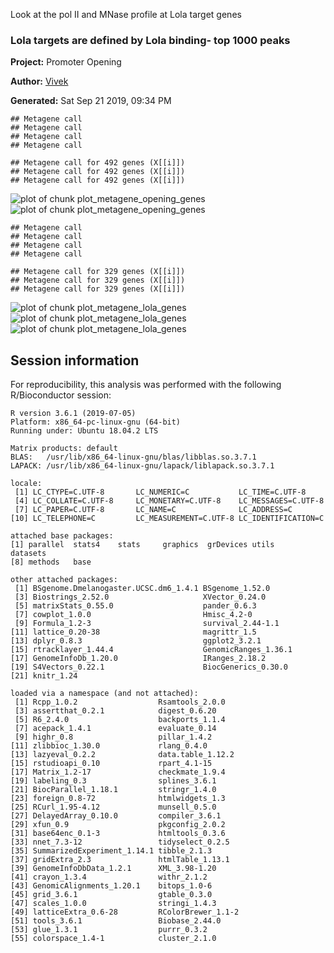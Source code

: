 


Look at the pol II and MNase profile at Lola target genes

### Lola targets are defined by Lola binding- top 1000 peaks

**Project:** Promoter Opening

**Author:** [Vivek](mailto:vir@stowers.org)

**Generated:** Sat Sep 21 2019, 09:34 PM



```
## Metagene call
## Metagene call
## Metagene call
## Metagene call
```

```
## Metagene call for 492 genes (X[[i]])
## Metagene call for 492 genes (X[[i]])
## Metagene call for 492 genes (X[[i]])
```

![plot of chunk plot_metagene_opening_genes](figure2a_metagene/plot_metagene_opening_genes-1.png)![plot of chunk plot_metagene_opening_genes](figure2a_metagene/plot_metagene_opening_genes-2.png)



```
## Metagene call
## Metagene call
## Metagene call
## Metagene call
```

```
## Metagene call for 329 genes (X[[i]])
## Metagene call for 329 genes (X[[i]])
## Metagene call for 329 genes (X[[i]])
```

![plot of chunk plot_metagene_lola_genes](figure2a_metagene/plot_metagene_lola_genes-1.png)![plot of chunk plot_metagene_lola_genes](figure2a_metagene/plot_metagene_lola_genes-2.png)![plot of chunk plot_metagene_lola_genes](figure2a_metagene/plot_metagene_lola_genes-3.png)

## Session information

For reproducibility, this analysis was performed with the following R/Bioconductor session:


```
R version 3.6.1 (2019-07-05)
Platform: x86_64-pc-linux-gnu (64-bit)
Running under: Ubuntu 18.04.2 LTS

Matrix products: default
BLAS:   /usr/lib/x86_64-linux-gnu/blas/libblas.so.3.7.1
LAPACK: /usr/lib/x86_64-linux-gnu/lapack/liblapack.so.3.7.1

locale:
 [1] LC_CTYPE=C.UTF-8       LC_NUMERIC=C           LC_TIME=C.UTF-8       
 [4] LC_COLLATE=C.UTF-8     LC_MONETARY=C.UTF-8    LC_MESSAGES=C.UTF-8   
 [7] LC_PAPER=C.UTF-8       LC_NAME=C              LC_ADDRESS=C          
[10] LC_TELEPHONE=C         LC_MEASUREMENT=C.UTF-8 LC_IDENTIFICATION=C   

attached base packages:
[1] parallel  stats4    stats     graphics  grDevices utils     datasets 
[8] methods   base     

other attached packages:
 [1] BSgenome.Dmelanogaster.UCSC.dm6_1.4.1 BSgenome_1.52.0                      
 [3] Biostrings_2.52.0                     XVector_0.24.0                       
 [5] matrixStats_0.55.0                    pander_0.6.3                         
 [7] cowplot_1.0.0                         Hmisc_4.2-0                          
 [9] Formula_1.2-3                         survival_2.44-1.1                    
[11] lattice_0.20-38                       magrittr_1.5                         
[13] dplyr_0.8.3                           ggplot2_3.2.1                        
[15] rtracklayer_1.44.4                    GenomicRanges_1.36.1                 
[17] GenomeInfoDb_1.20.0                   IRanges_2.18.2                       
[19] S4Vectors_0.22.1                      BiocGenerics_0.30.0                  
[21] knitr_1.24                           

loaded via a namespace (and not attached):
 [1] Rcpp_1.0.2                  Rsamtools_2.0.0            
 [3] assertthat_0.2.1            digest_0.6.20              
 [5] R6_2.4.0                    backports_1.1.4            
 [7] acepack_1.4.1               evaluate_0.14              
 [9] highr_0.8                   pillar_1.4.2               
[11] zlibbioc_1.30.0             rlang_0.4.0                
[13] lazyeval_0.2.2              data.table_1.12.2          
[15] rstudioapi_0.10             rpart_4.1-15               
[17] Matrix_1.2-17               checkmate_1.9.4            
[19] labeling_0.3                splines_3.6.1              
[21] BiocParallel_1.18.1         stringr_1.4.0              
[23] foreign_0.8-72              htmlwidgets_1.3            
[25] RCurl_1.95-4.12             munsell_0.5.0              
[27] DelayedArray_0.10.0         compiler_3.6.1             
[29] xfun_0.9                    pkgconfig_2.0.2            
[31] base64enc_0.1-3             htmltools_0.3.6            
[33] nnet_7.3-12                 tidyselect_0.2.5           
[35] SummarizedExperiment_1.14.1 tibble_2.1.3               
[37] gridExtra_2.3               htmlTable_1.13.1           
[39] GenomeInfoDbData_1.2.1      XML_3.98-1.20              
[41] crayon_1.3.4                withr_2.1.2                
[43] GenomicAlignments_1.20.1    bitops_1.0-6               
[45] grid_3.6.1                  gtable_0.3.0               
[47] scales_1.0.0                stringi_1.4.3              
[49] latticeExtra_0.6-28         RColorBrewer_1.1-2         
[51] tools_3.6.1                 Biobase_2.44.0             
[53] glue_1.3.1                  purrr_0.3.2                
[55] colorspace_1.4-1            cluster_2.1.0              
```
